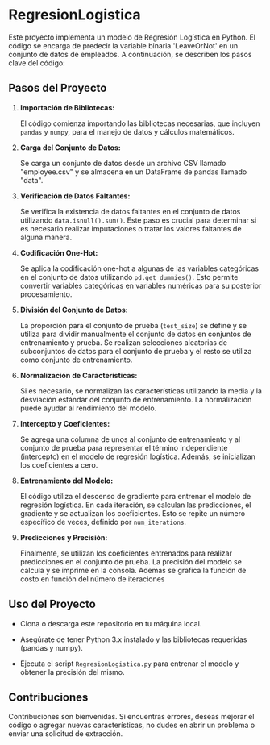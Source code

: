 # RegresionLogistica

Este proyecto implementa un modelo de Regresión Logística en Python. El código se encarga de predecir la variable binaria 'LeaveOrNot' en un conjunto de datos de empleados. A continuación, se describen los pasos clave del código:

## Pasos del Proyecto

1. **Importación de Bibliotecas:**

   El código comienza importando las bibliotecas necesarias, que incluyen `pandas` y `numpy`, para el manejo de datos y cálculos matemáticos.

2. **Carga del Conjunto de Datos:**

   Se carga un conjunto de datos desde un archivo CSV llamado "employee.csv" y se almacena en un DataFrame de pandas llamado "data".

3. **Verificación de Datos Faltantes:**

   Se verifica la existencia de datos faltantes en el conjunto de datos utilizando `data.isnull().sum()`. Este paso es crucial para determinar si es necesario realizar imputaciones o tratar los valores faltantes de alguna manera.

4. **Codificación One-Hot:**

   Se aplica la codificación one-hot a algunas de las variables categóricas en el conjunto de datos utilizando `pd.get_dummies()`. Esto permite convertir variables categóricas en variables numéricas para su posterior procesamiento.

5. **División del Conjunto de Datos:**

   La proporción para el conjunto de prueba (`test_size`) se define y se utiliza para dividir manualmente el conjunto de datos en conjuntos de entrenamiento y prueba. Se realizan selecciones aleatorias de subconjuntos de datos para el conjunto de prueba y el resto se utiliza como conjunto de entrenamiento.

6. **Normalización de Características:**

   Si es necesario, se normalizan las características utilizando la media y la desviación estándar del conjunto de entrenamiento. La normalización puede ayudar al rendimiento del modelo.

7. **Intercepto y Coeficientes:**

   Se agrega una columna de unos al conjunto de entrenamiento y al conjunto de prueba para representar el término independiente (intercepto) en el modelo de regresión logística. Además, se inicializan los coeficientes a cero.

8. **Entrenamiento del Modelo:**

   El código utiliza el descenso de gradiente para entrenar el modelo de regresión logística. En cada iteración, se calculan las predicciones, el gradiente y se actualizan los coeficientes. Esto se repite un número específico de veces, definido por `num_iterations`.

9. **Predicciones y Precisión:**

   Finalmente, se utilizan los coeficientes entrenados para realizar predicciones en el conjunto de prueba. La precisión del modelo se calcula y se imprime en la consola. Ademas se grafica la función de costo en función del número de iteraciones

## Uso del Proyecto

- Clona o descarga este repositorio en tu máquina local.

- Asegúrate de tener Python 3.x instalado y las bibliotecas requeridas (pandas y numpy).

- Ejecuta el script `RegresionLogistica.py` para entrenar el modelo y obtener la precisión del mismo.

## Contribuciones

Contribuciones son bienvenidas. Si encuentras errores, deseas mejorar el código o agregar nuevas características, no dudes en abrir un problema o enviar una solicitud de extracción.

